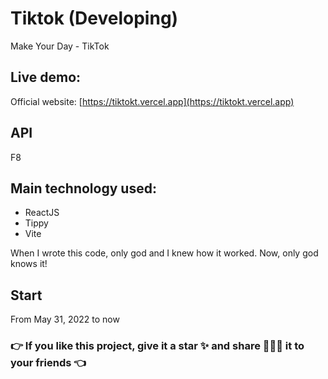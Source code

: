 # Tiktok (Developing)

Make Your Day - TikTok

## Live demo:

Official website: [https://tiktokt.vercel.app](https://tiktokt.vercel.app)

## API

F8

## Main technology used:

- ReactJS
- Tippy
- Vite

When I wrote this code, only god and I knew how it worked.
Now, only god knows it!

## Start

From May 31, 2022 to now

### 👉 If you like this project, give it a star ✨ and share 👨🏻‍💻 it to your friends 👈
